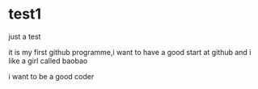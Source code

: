 # test1
just a test

it is my first github programme,i want to have a good start at github
and i like a girl called baobao

i want to be a good coder
